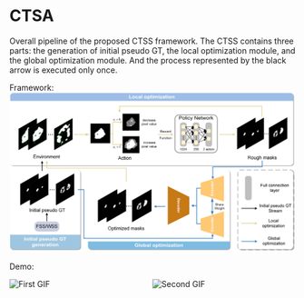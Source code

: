 # CTSA
Overall pipeline of the proposed CTSS framework. The CTSS contains three parts: the generation of initial pseudo GT, the local optimization module, and the global optimization module. And the process represented by the black arrow is executed only once.

Framework:
<img src="image/newframwork2.png" alt="Project Logo" width="600"/>

Demo:
<div style="display: flex; justify-content: space-around;">
  <img src="image/gt.gif" alt="First GIF" width="300"/>
  <img src="image/drl.gif" alt="Second GIF" width="300"/>
</div>
